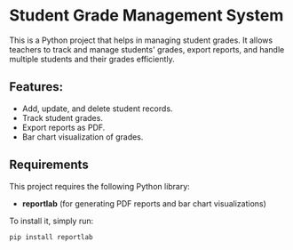 # Student Grade Management System

This is a Python project that helps in managing student grades. It allows teachers to track and manage students' grades, export reports, and handle multiple students and their grades efficiently.

## Features:
- Add, update, and delete student records.
- Track student grades.
- Export reports as PDF.
- Bar chart visualization of grades.

## Requirements

This project requires the following Python library:

- **reportlab** (for generating PDF reports and bar chart visualizations)

To install it, simply run:

```bash
pip install reportlab

